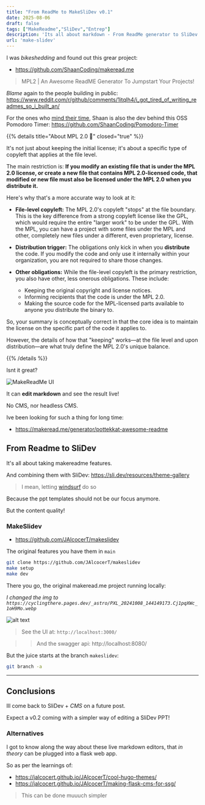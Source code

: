 ```yaml
---
title: "From ReadMe to MakeSliDev v0.1"
date: 2025-08-06
draft: false
tags: ["MakeReadme","SliDev","Entrep"]
description: 'Its all about markdown - From ReadMe generator to SliDev presentations for all'
url: 'make-slidev'
---
```


I was *bikeshedding* and found out this grear project:

* https://github.com/ShaanCoding/makeread.me

> MPL2 | An Awesome ReadME Generator To Jumpstart Your Projects!

*Blame* again to the people building in public: https://www.reddit.com/r/github/comments/1itqlh4/i_got_tired_of_writing_readmes_so_i_built_an/

For the ones who [mind their time](https://jalcocert.github.io/JAlcocerT/time-management-data-analytics/), Shaan is also the dev behind this OSS Pomodoro Timer: https://github.com/ShaanCoding/Pomodoro-Timer

{{% details title="About MPL 2.0 🚀" closed="true" %}}

It's not just about keeping the initial license; it's about a specific type of copyleft that applies at the file level.

The main restriction is: **If you modify an existing file that is under the MPL 2.0 license, or create a new file that contains MPL 2.0-licensed code, that modified or new file must also be licensed under the MPL 2.0 when you distribute it.**

Here's why that's a more accurate way to look at it:

* **File-level copyleft:** The MPL 2.0's copyleft "stops" at the file boundary. This is the key difference from a strong copyleft license like the GPL, which would require the entire "larger work" to be under the GPL. With the MPL, you can have a project with some files under the MPL and other, completely new files under a different, even proprietary, license.

* **Distribution trigger:** The obligations only kick in when you **distribute** the code. If you modify the code and only use it internally within your organization, you are not required to share those changes.

* **Other obligations:** While the file-level copyleft is the primary restriction, you also have other, less onerous obligations. These include:
    * Keeping the original copyright and license notices.
    * Informing recipients that the code is under the MPL 2.0.
    * Making the source code for the MPL-licensed parts available to anyone you distribute the binary to.

So, your summary is conceptually correct in that the core idea is to maintain the license on the specific part of the code it applies to.

However, the details of how that "keeping" works—at the file level and upon distribution—are what truly define the MPL 2.0's unique balance.

{{% /details %}}


Isnt it great?

![MakeReadMe UI](/blog_img/entrepre/public-build/makeslidev/makereadme-live-edit.png)

It can **edit markdown** and see the result live!

No CMS, nor headless CMS.

Ive been looking for such a thing for long time:

* https://makeread.me/generator/pottekkat-awesome-readme


## From Readme to SliDev

It's all about taking makereadme features.

And combining them with SliDev: https://sli.dev/resources/theme-gallery

> I mean, letting [windsurf](https://jalcocert.github.io/JAlcocerT/vide-coding/#windsurf) do so

Because the ppt templates should not be our focus anymore.

But the content quality!

### MakeSlidev


* https://github.com/JAlcocerT/makeslidev

The original features you have them in `main`
```sh
git clone https://github.com/JAlcocerT/makeslidev
make setup
make dev
```

There you go, the original makeread.me project running locally:

*I changed the img to `https://cyclingthere.pages.dev/_astro/PXL_20241008_144149173.Cj1pqXWc_1oH9Mo.webp`*

![alt text](/blog_img/entrepre/public-build/makeslidev/makereadme-local-liveedit.png)

> See the UI at: `http://localhost:3000/`

> > And the swagger api: http://localhost:8080/

But the juice starts at the branch `makeslidev`:

```sh
git branch -a
```

---

## Conclusions

Ill come back to SliDev + *CMS* on a future post.

Expect a v0.2 coming with a simpler way of editing a SliDev PPT!

### Alternatives

I got to know along the way about these live markdown editors, that *in theory* can be plugged into a flask web app.

So as per the learnings of:

* https://jalcocert.github.io/JAlcocerT/cool-hugo-themes/
* https://jalcocert.github.io/JAlcocerT/making-flask-cms-for-ssg/

> This can be done muuuch simpler
